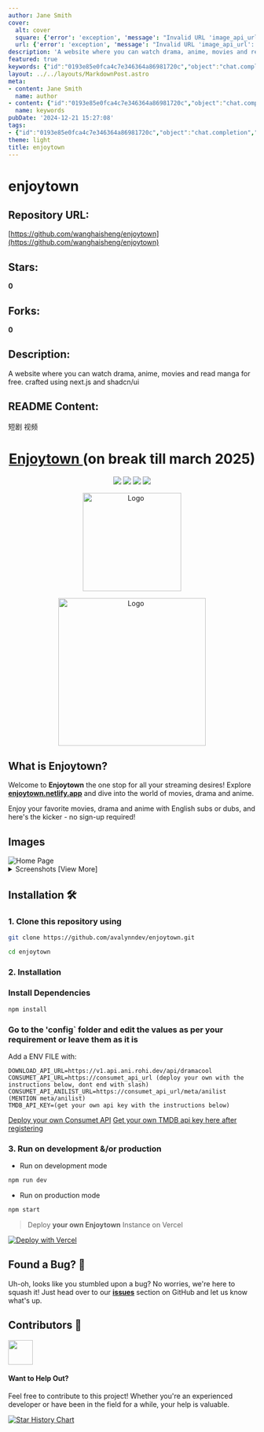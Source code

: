 ```yaml
---
author: Jane Smith
cover:
  alt: cover
  square: {'error': 'exception', 'message': "Invalid URL 'image_api_url': No scheme supplied. Perhaps you meant https://image_api_url?"}
  url: {'error': 'exception', 'message': "Invalid URL 'image_api_url': No scheme supplied. Perhaps you meant https://image_api_url?"}
description: 'A website where you can watch drama, anime, movies and read manga for free. crafted using next.js and shadcn/ui'
featured: true
keywords: {"id":"0193e85e0fca4c7e346364a86981720c","object":"chat.completion","created":1734770298,"model":"Qwen/Qwen2.5-7B-Instruct","choices":[{"index":0,"message":{"role":"assistant","content":"### Keywords:\n- enjoytown\n- drama\n- anime\n- movies\n- manga\n- streaming\n- English subs\n- dubs\n- free\n- next.js\n- shadcn/ui\n- typescript\n- netlify\n- clone\n- development\n- production\n- bug\n- contribute\n- contrib\n- github\n\n### Tags:\n- Free Streaming\n- Drama\n- Anime\n- Movies\n- Manga\n- Website\n- Next.js\n- Shadcn/UI\n- Typescript\n- Netlify\n- Installation\n- Development\n- Production\n- Bug Fixes\n- Contribution\n- GitHub"},"finish_reason":"stop"}],"usage":{"prompt_tokens":1655,"completion_tokens":130,"total_tokens":1785},"system_fingerprint":""}
layout: ../../layouts/MarkdownPost.astro
meta:
- content: Jane Smith
  name: author
- content: {"id":"0193e85e0fca4c7e346364a86981720c","object":"chat.completion","created":1734770298,"model":"Qwen/Qwen2.5-7B-Instruct","choices":[{"index":0,"message":{"role":"assistant","content":"### Keywords:\n- enjoytown\n- drama\n- anime\n- movies\n- manga\n- streaming\n- English subs\n- dubs\n- free\n- next.js\n- shadcn/ui\n- typescript\n- netlify\n- clone\n- development\n- production\n- bug\n- contribute\n- contrib\n- github\n\n### Tags:\n- Free Streaming\n- Drama\n- Anime\n- Movies\n- Manga\n- Website\n- Next.js\n- Shadcn/UI\n- Typescript\n- Netlify\n- Installation\n- Development\n- Production\n- Bug Fixes\n- Contribution\n- GitHub"},"finish_reason":"stop"}],"usage":{"prompt_tokens":1655,"completion_tokens":130,"total_tokens":1785},"system_fingerprint":""}
  name: keywords
pubDate: '2024-12-21 15:27:08'
tags:
- {"id":"0193e85e0fca4c7e346364a86981720c","object":"chat.completion","created":1734770298,"model":"Qwen/Qwen2.5-7B-Instruct","choices":[{"index":0,"message":{"role":"assistant","content":"### Keywords:\n- enjoytown\n- drama\n- anime\n- movies\n- manga\n- streaming\n- English subs\n- dubs\n- free\n- next.js\n- shadcn/ui\n- typescript\n- netlify\n- clone\n- development\n- production\n- bug\n- contribute\n- contrib\n- github\n\n### Tags:\n- Free Streaming\n- Drama\n- Anime\n- Movies\n- Manga\n- Website\n- Next.js\n- Shadcn/UI\n- Typescript\n- Netlify\n- Installation\n- Development\n- Production\n- Bug Fixes\n- Contribution\n- GitHub"},"finish_reason":"stop"}],"usage":{"prompt_tokens":1655,"completion_tokens":130,"total_tokens":1785},"system_fingerprint":""}
theme: light
title: enjoytown
---
```


# enjoytown

## Repository URL: 
[https://github.com/wanghaisheng/enjoytown](https://github.com/wanghaisheng/enjoytown)

## Stars: 
**0**

## Forks: 
**0**

## Description: 
A website where you can watch drama, anime, movies and read manga for free. crafted using next.js and shadcn/ui

## README Content: 
短剧 视频

<h1 align="center">
<a href="https://enjoytown.netlify.app">
Enjoytown
</a> (on break till march 2025)
</h1>

<p align="center">
  <a href="#"><img src="https://img.shields.io/badge/typescript-%23007acc.svg?style=for-the-badge&logo=typescript&logoColor=%23ffffff"/></a>
  <a href="#"><img src="https://img.shields.io/badge/shadcn/UI-%23ffffff.svg?style=for-the-badge&logo=shadcnui&logoColor=black"/></a>
  <a href="#"><img src="https://img.shields.io/badge/nextjs-%2320232a.svg?style=for-the-badge&logo=nextdotjs&logoColor=white"/></a>
  <a href="#"><img src="https://img.shields.io/badge/netlify-%23083d4f.svg?style=for-the-badge&logo=netlify"/></a>
</p>
</p>

<p align="center">
  <a href="https://enjoytown.netlify.app" target="_blank">
    <img src="https://github.com/avalynndev/enjoytown/blob/main/public/android-chrome-512x512.png?raw=true" alt="Logo" width="200"/>
  </a>
</p>
<p align="center">
<a  href="https://www.youtube.com/watch?v=kB_qcHYWW0U" target="_blank">
    <img src="https://raw.githubusercontent.com/avalynndev/enjoytown/main/public/DEPLOY.png" alt="Logo" width="300"/>
</a>
</p>

## What is Enjoytown?

Welcome to **Enjoytown** the one stop for all your streaming desires! Explore **[enjoytown.netlify.app](https://enjoytown.netlify.app)** and dive into the world of movies, drama and anime.

Enjoy your favorite movies, drama and anime with English subs or dubs, and here's the kicker - no sign-up required!

## Images

<div style="text-align: left;">
  <img src="https://api.microlink.io/?url=https://enjoytown.netlify.app&screenshot=true&meta=false&embed=screenshot.url&type=jpeg&overlay.browser=dark&overlay.background=linear-gradient%28225deg%2C+%23FF057C+0%25%2C+%238D0B93+50%25%2C+%23321575+100%25%29" alt="Home Page" style="max-width: 70%;" >
  <details>
  <summary>Screenshots [View More]</summary>
  <br>
  <img src="https://api.microlink.io/?url=https://enjoytown.netlify.app/kdrama&screenshot=true&meta=false&embed=screenshot.url&waitForTimeout=3500&type=jpeg&overlay.browser=dark&overlay.background=linear-gradient%28225deg%2C+%23FF057C+0%25%2C+%238D0B93+50%25%2C+%23321575+100%25%29" alt="K Drama" style="max-width: 70%;">
  <img src="https://api.microlink.io/?url=https://enjoytown.netlify.app/movie&screenshot=true&meta=false&embed=screenshot.url&waitForTimeout=4510&type=jpeg&overlay.browser=dark&overlay.background=linear-gradient%28225deg%2C+%23FF057C+0%25%2C+%238D0B93+50%25%2C+%23321575+100%25%29" alt="Movie" style="max-width: 70%;">
    <img src="https://api.microlink.io/?url=https://enjoytown.netlify.app/anime&screenshot=true&meta=false&embed=screenshot.url&waitForTimeout=3510&type=jpeg&overlay.browser=dark&overlay.background=linear-gradient%28225deg%2C+%23FF057C+0%25%2C+%238D0B93+50%25%2C+%23321575+100%25%29" alt="Anime" style="max-width: 70%;">
  </details>
</div>

## Installation 🛠️

### 1. Clone this repository using

```bash
git clone https://github.com/avalynndev/enjoytown.git
```

```bash
cd enjoytown
```

### 2. Installation

### Install Dependencies

```bash
npm install
```

### Go to the 'config` folder and edit the values as per your requirement or leave them as it is

Add a ENV FILE with:

```env
DOWNLOAD_API_URL=https://v1.api.ani.rohi.dev/api/dramacool
CONSUMET_API_URL=https://consumet_api_url (deploy your own with the instructions below, dont end with slash)
CONSUMET_API_ANILIST_URL=https://consumet_api_url/meta/anilist (MENTION meta/anilist)
TMDB_API_KEY=(get your own api key with the instructions below)
```

<a href="https://github.com/avalynndev/animetize-api">Deploy your own Consumet API</a>
<a href="https://www.themoviedb.org/settings/api/request">Get your own TMDB api key here after registering</a>

### 3. Run on development &/or production

- Run on development mode

```bash
npm run dev
```

- Run on production mode

```bash
npm start
```

> Deploy **your own Enjoytown** Instance on Vercel

[![Deploy with Vercel](https://vercel.com/button)](https://vercel.com/new/clone?repository-url=https%3A%2F%2Fgithub.com%2Favalynndev%2Fenjoytown&env=DOWNLOAD_API_URL,CONSUMET_API_URL,CONSUMET_API_ANILIST_URL,TMDB_PROXY_URL)

## Found a Bug? 🐞

Uh-oh, looks like you stumbled upon a bug? No worries, we're here to squash it! Just head over to our [**issues**](https://github.com/avalynndev/enjoytown/issues) section on GitHub and let us know what's up.

## Contributors 🤲

<img height="50" src="https://contrib.rocks/image?repo=avalynndev/enjoytown" />

#### Want to Help Out?

Feel free to contribute to this project! Whether you're an experienced developer or have been in the field for a while, your help is valuable.

[![Star History Chart](https://api.star-history.com/svg?repos=avalynndev/enjoytown&type=Date)](https://star-history.com/embed?secret=#avalynndev/enjoytown&Date)

